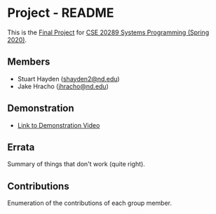 # Project - README

This is the [Final Project] for [CSE 20289 Systems Programming (Spring 2020)].

## Members

- Stuart Hayden (shayden2@nd.edu)
- Jake Hracho   (jhracho@nd.edu)

## Demonstration

- [Link to Demonstration Video]()

## Errata

Summary of things that don't work (quite right).

## Contributions

Enumeration of the contributions of each group member.

[Final Project]: https://www3.nd.edu/~pbui/teaching/cse.20289.sp20/project.html
[CSE 20289 Systems Programming (Spring 2020)]: https://www3.nd.edu/~pbui/teaching/cse.20289.sp20/
